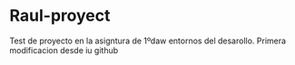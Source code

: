 # Raul-proyect
Test de proyecto en la asigntura de 1ºdaw entornos del desarollo. 
Primera modificacion desde iu github
